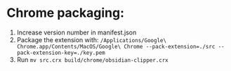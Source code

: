 
# Chrome packaging:

1.  Increase version number in manifest.json
2.  Package the extension with: `/Applications/Google\ Chrome.app/Contents/MacOS/Google\ Chrome --pack-extension=./src --pack-extension-key=./key.pem`
3.  Run `mv src.crx build/chrome/obsidian-clipper.crx`
